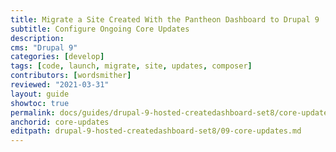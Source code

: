 ```yaml
---
title: Migrate a Site Created With the Pantheon Dashboard to Drupal 9
subtitle: Configure Ongoing Core Updates
description: 
cms: "Drupal 9"
categories: [develop]
tags: [code, launch, migrate, site, updates, composer]
contributors: [wordsmither]
reviewed: "2021-03-31"
layout: guide
showtoc: true
permalink: docs/guides/drupal-9-hosted-createdashboard-set8/core-updates
anchorid: core-updates
editpath: drupal-9-hosted-createdashboard-set8/09-core-updates.md
---
```


<Partial file="drupal-9/core-updates.md" />
